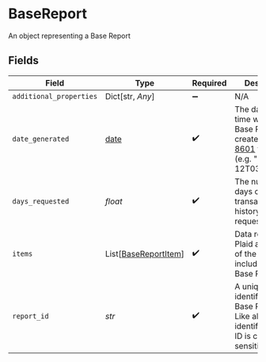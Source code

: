 # BaseReport

An object representing a Base Report


## Fields

| Field                                                                                                                                        | Type                                                                                                                                         | Required                                                                                                                                     | Description                                                                                                                                  |
| -------------------------------------------------------------------------------------------------------------------------------------------- | -------------------------------------------------------------------------------------------------------------------------------------------- | -------------------------------------------------------------------------------------------------------------------------------------------- | -------------------------------------------------------------------------------------------------------------------------------------------- |
| `additional_properties`                                                                                                                      | Dict[str, *Any*]                                                                                                                             | :heavy_minus_sign:                                                                                                                           | N/A                                                                                                                                          |
| `date_generated`                                                                                                                             | [date](https://docs.python.org/3/library/datetime.html#date-objects)                                                                         | :heavy_check_mark:                                                                                                                           | The date and time when the Base Report was created, in [ISO 8601](https://wikipedia.org/wiki/ISO_8601) format (e.g. "2018-04-12T03:32:11Z"). |
| `days_requested`                                                                                                                             | *float*                                                                                                                                      | :heavy_check_mark:                                                                                                                           | The number of days of transaction history requested.                                                                                         |
| `items`                                                                                                                                      | List[[BaseReportItem](../../models/shared/basereportitem.md)]                                                                                | :heavy_check_mark:                                                                                                                           | Data returned by Plaid about each of the Items included in the Base Report.                                                                  |
| `report_id`                                                                                                                                  | *str*                                                                                                                                        | :heavy_check_mark:                                                                                                                           | A unique ID identifying an Base Report. Like all Plaid identifiers, this ID is case sensitive.                                               |